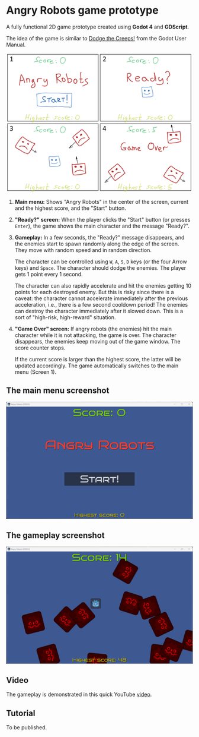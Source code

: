 # Angry Robots game prototype

A fully functional 2D game prototype created using **Godot 4** and **GDScript**.

The idea of the game is similar to [Dodge the Creeps!](https://docs.godotengine.org/en/stable/getting_started/first_2d_game/index.html) from the Godot User Manual.

![The game idea sketch](images/angry_robots_sketch.png "The game idea sketch")

1. **Main menu:** Shows "Angry Robots" in the center of the screen, current and the highest score, and the "Start" button.

2. **"Ready?" screen:** When the player clicks the "Start" button (or presses `Enter`), the game shows the main character and the message "Ready?".

3. **Gameplay:** In a few seconds, the "Ready?" message disappears, and the enemies start to spawn randomly along the edge of the screen. They move with random speed and in random direction.

    The character can be controlled using `W`, `A`, `S`, `D` keys (or the four Arrow keys) and `Space`. The character should dodge the enemies. The player gets 1 point every 1 second.

    The character can also rapidly accelerate and hit the enemies getting 10 points for each destroyed enemy. But this is risky since there is a caveat: the character cannot accelerate immediately after the previous acceleration, i.e., there is a few second cooldown period! The enemies can destroy the character immediately after it slowed down. This is a sort of "high-risk, high-reward" situation.

4. **"Game Over" screen:** If angry robots (the enemies) hit the main character while it is not attacking, the game is over. The character disappears, the enemies keep moving out of the game window. The score counter stops.

    If the current score is larger than the highest score, the latter will be updated accordingly. The game automatically switches to the main menu (Screen 1).

## The main menu screenshot

![The main menu screenshot](images/angry_robots_menu.png "The main menu screenshot")

## The gameplay screenshot

![The gameplay screenshot](images/angry_robots_game.png "The gameplay screenshot")

## Video

The gameplay is demonstrated in this quick YouTube [video](https://www.youtube.com/watch?v=39mzb6HAR-E).

## Tutorial

To be published.
